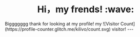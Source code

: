 <h1 align='center'> Hi，my frends! :wave:</h1>
Biggggggg thank for looking at my profile! my ![Visitor Count](https://profile-counter.glitch.me/kilivo/count.svg) visitor! 
---
